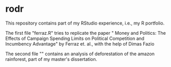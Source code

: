 # rodr
This repository contains part of my RStudio experience, i.e., my R portfolio.

The first file "ferraz.R" tries to replicate the paper " Money and Politics: The Effects of Campaign Spending Limits on Political Competition and Incumbency Advantage" by Ferraz et. al., with the help of Dimas Fazio

The second file "" contains an analysis of deforestation of the amazon rainforest, part of my master's dissertation.
